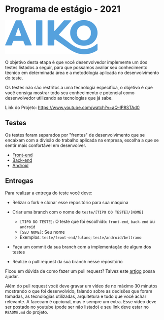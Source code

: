 # Programa de estágio - 2021

![Aiko](imagens/aiko.png)

O objetivo desta etapa é que você desenvolvedor implemente um dos testes listados a seguir, para que possamos avaliar seu conhecimento técnico em determinada área e a metodologia aplicada no desenvolvimento do teste.

Os testes não são restritos a uma tecnologia específica, o objetivo é que você consiga mostrar todo seu conhecimento e potencial como desenvolvedor utilizando as tecnologias que já sabe.

Link do Projeto: https://www.youtube.com/watch?v=aQ-lP8STAd0

## Testes

Os testes foram separados por "frentes" de desenvolvimento que se encaixam com a divisão do trabalho aplicada na empresa, escolha a que se sentir mais confortável em desenvolver.

* [Front-end](front-end.md)
* [Back-end](back-end.md)
* [Android](android.md)

## Entregas

Para realizar a entrega do teste você deve:

* Relizar o fork e clonar esse repositório para sua máquina
  
* Criar uma branch com o nome de `teste/[TIPO DO TESTE]/[NOME]`
  * `[TIPO DO TESTE]`: O teste que foi escolhido: `front-end`, `back-end` ou `android`
  * `[SEU NOME]`: Seu nome
  * Exemplos: `teste/front-end/fulano`; `teste/android/beltrano`
  
* Faça um commit da sua branch com a implementação de algum dos testes
  
* Realize o pull request da sua branch nesse repositório

Ficou em dúvida de como fazer um pull request? Talvez este [artigo](https://terminalroot.com.br/2017/12/como-criar-um-pull-request-no-github.html) possa ajudar.

Além do pull request você deve gravar um vídeo de no máximo 30 minutos mostrando o que foi desenvolvido, falando sobre as decisões que foram tomadas, as tecnologias utilizadas, arquitetura e tudo que você achar relevante. A facecam é opcional, mas é sempre um extra. Esse vídeo deve ser postado no youtube (pode ser não listado) e seu link deve estar no `README.md` do projeto.
